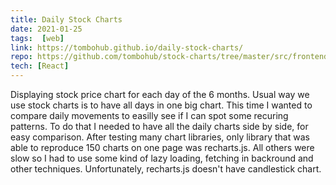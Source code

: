```yaml
---
title: Daily Stock Charts
date: 2021-01-25
tags:  [web]
link: https://tombohub.github.io/daily-stock-charts/
repo: https://github.com/tombohub/stock-charts/tree/master/src/frontend
tech: [React]
---
```

Displaying stock price chart for each day of the 6 months. Usual way we use stock charts is to have all days in one big chart. This time I wanted to compare daily movements to easilly see if I can spot some recuring patterns. To do that I needed to have all the daily charts side by side, for easy comparison. After testing many chart libraries, only library that was able to reproduce 150 charts on one page was recharts.js. All others were slow so I had to use some kind of lazy loading, fetching in backround and other techniques. Unfortunately, recharts.js doesn't have candlestick chart.
